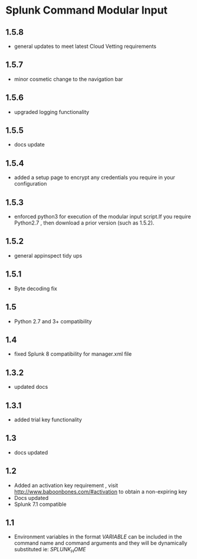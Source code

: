 # Splunk Command Modular Input

1.5.8
-----
* general updates to meet latest Cloud Vetting requirements

1.5.7
-----
* minor cosmetic change to the navigation bar

1.5.6
-----
* upgraded logging functionality

1.5.5
-----
* docs update

1.5.4
-----
* added a setup page to encrypt any credentials you require in your configuration

1.5.3
-----
* enforced python3 for execution of the modular input script.If you require Python2.7 , then download a prior version (such as 1.5.2).

1.5.2
-----
* general appinspect tidy ups

1.5.1
-----
* Byte decoding fix

1.5
-----
* Python 2.7 and 3+ compatibility

1.4
-----
* fixed Splunk 8 compatibility for manager.xml file

1.3.2
-----
* updated docs

1.3.1
-----
* added trial key functionality

1.3
-----
* docs updated

1.2
-----
* Added an activation key requirement , visit http://www.baboonbones.com/#activation to obtain a non-expiring key
* Docs updated
* Splunk 7.1 compatible

1.1
---
* Environment variables in the format $VARIABLE$ can be included in the command name and command arguments and they will be dynamically substituted ie: $SPLUNK_HOME$